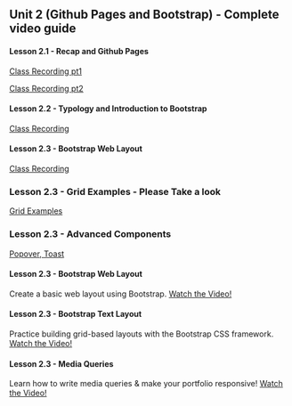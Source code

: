 ## Unit 2 (Github Pages and Bootstrap) - Complete video guide

#### Lesson 2.1 - Recap and Github Pages

[Class Recording pt1](https://codingbootcamp.hosted.panopto.com/Panopto/Pages/Viewer.aspx?id=81d0d50a-fcb8-4c2a-9d8d-ab200008854b)

[Class Recording pt2](https://codingbootcamp.hosted.panopto.com/Panopto/Pages/Viewer.aspx?id=970b3349-1db8-44d0-b22a-ab20001ef693)

#### Lesson 2.2 - Typology and Introduction to Bootstrap
[Class Recording](https://codingbootcamp.hosted.panopto.com/Panopto/Pages/Viewer.aspx?id=88b6454c-2605-4d8b-9f39-ab22000893e1)

#### Lesson 2.3 - Bootstrap Web Layout

[Class Recording](https://codingbootcamp.hosted.panopto.com/Panopto/Pages/Viewer.aspx?id=5fa36595-ae12-476d-af54-ab23010811e2)

### Lesson 2.3 - Grid Examples - Please Take a look
[Grid Examples](https://github.com/the-Coding-Boot-Camp-at-UT/UT-AUS-FSF-PT-12-2019-U-C/tree/master/02-CSS-Bootstrap/04-Supplemental/BootstrapGrid)

### Lesson 2.3 - Advanced Components
[Popover, Toast](https://github.com/the-Coding-Boot-Camp-at-UT/UT-AUS-FSF-PT-12-2019-U-C/tree/master/02-CSS-Bootstrap/04-Supplemental/BootstrapAdvancedComponents)

#### Lesson 2.3 - Bootstrap Web Layout

Create a basic web layout using Bootstrap.
[Watch the Video!](https://www.youtube.com/watch?v=Y9rMbKHoTBI)

#### Lesson 2.3 - Bootstrap Text Layout

Practice building grid-based layouts with the Bootstrap CSS framework.
[Watch the Video!](https://www.youtube.com/watch?v=wQovwgW020g)

#### Lesson 2.3 - Media Queries

Learn how to write media queries & make your portfolio responsive!
[Watch the Video!](https://www.youtube.com/watch?v=x_wlcp-W27c)